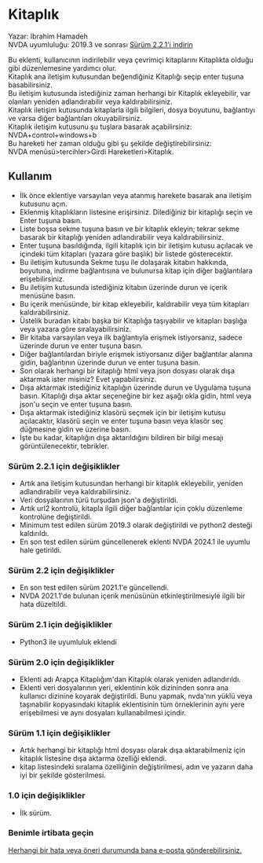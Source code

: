 # Kitaplık #

Yazar: Ibrahim Hamadeh  
NVDA uyumluluğu: 2019.3 ve sonrası
[Sürüm 2.2.1'i indirin][1]  

Bu eklenti, kullanıcının indirilebilir veya çevrimiçi kitaplarını Kitaplıkta olduğu gibi düzenlemesine yardımcı olur.  
Kitaplık ana iletişim kutusundan beğendiğiniz Kitaplığı seçip enter tuşuna basabilirsiniz.  
Bu iletişim kutusunda istediğiniz zaman herhangi bir Kitaplık ekleyebilir, var olanları yeniden adlandırabilir veya kaldırabilirsiniz.  
Kitaplık iletişim kutusunda kitaplarla ilgili bilgileri, dosya boyutunu, bağlantıyı ve varsa diğer bağlantıları okuyabilirsiniz.  
Kitaplık iletişim kutusunu şu tuşlara basarak açabilirsiniz: NVDA+control+windows+b  
Bu hareketi her zaman olduğu gibi şu şekilde değiştirebilirsiniz:  
NVDA menüsü>tercihler>Girdi Hareketleri>Kitaplık.  

## Kullanım ##

*	İlk önce eklentiye varsayılan veya atanmış harekete basarak ana iletişim kutusunu açın.
*	Eklenmiş kitaplıkların listesine erişirsiniz. Dilediğiniz bir kitaplığı seçin ve Enter tuşuna basın.
*	Liste boşsa sekme tuşuna basın ve bir kitaplık ekleyin; tekrar sekme basarak bir kitaplığı yeniden adlandırabilir veya kaldırabilirsiniz.
*	Enter tuşuna basıldığında, ilgili kitaplık için bir iletişim kutusu açılacak ve içindeki tüm kitapları (yazara göre başlık) bir listede gösterecektir.
*	Bu iletişim kutusunda Sekme tuşu ile dolaşarak kitabın hakkında, boyutuna, indirme bağlantısına ve bulunursa kitap için diğer bağlantılara erişebilirsiniz.
*	Bu iletişim kutusunda istediğiniz kitabın üzerinde durun ve içerik menüsüne basın.
*	Bu içerik menüsünde, bir kitap ekleyebilir, kaldırabilir veya tüm kitapları kaldırabilirsiniz.
*	Üstelik buradan kitabı başka bir Kitaplığa taşıyabilir ve kitapları başlığa veya yazara göre sıralayabilirsiniz.
*	Bir kitaba varsayılan veya ilk bağlantıyla erişmek istiyorsanız, sadece üzerinde durun ve enter tuşuna basın.
*	Diğer bağlantılardan biriyle erişmek istiyorsanız diğer bağlantılar alanına gidin, bağlantının üzerinde durun ve enter tuşuna basın.
*	Son olarak herhangi bir kitaplığı html veya json dosyası olarak dışa aktarmak ister misiniz? Evet yapabilirsiniz.
*	Dışa aktarmak istediğiniz kitaplığın üzerinde durun ve Uygulama tuşuna basın. Kitaplığı dışa aktar seçeneğine bir kez aşağı okla gidin, html veya json'u seçin ve enter tuşuna basın.
*	Dışa aktarmak istediğiniz klasörü seçmek için bir iletişim kutusu açılacaktır, klasörü seçin ve enter tuşuna basın veya klasör seç düğmesine gidin ve üzerine basın.
*	İşte bu kadar, kitaplığın dışa aktarıldığını bildiren bir bilgi mesajı görüntülenecektir, tebrikler.

### Sürüm 2.2.1 için değişiklikler ###

*	Artık ana iletişim kutusundan herhangi bir kitaplık ekleyebilir, yeniden adlandırabilir veya kaldırabilirsiniz.
*	Veri dosyalarının türü turşudan json'a değiştirildi.
*	Artık url2 kontrolü, kitapla ilgili diğer bağlantılar için çoklu düzenleme kontrolüne değiştirildi.
*	Minimum test edilen sürüm 2019.3 olarak değiştirildi ve python2 desteği kaldırıldı.
*	En son test edilen sürüm güncellenerek eklenti NVDA 2024.1 ile uyumlu hale getirildi.

### Sürüm 2.2 için değişiklikler ###

*	En son test edilen sürüm 2021.1'e güncellendi.
*	NVDA 2021.1'de bulunan içerik menüsünün etkinleştirilmesiyle ilgili bir hata düzeltildi.

### Sürüm 2.1 için değişiklikler ###

*	Python3 ile uyumluluk eklendi

### Sürüm 2.0 için değişiklikler ###

*	Eklenti adı Arapça Kitaplığım'dan Kitaplık olarak yeniden adlandırıldı.
*	Eklenti veri dosyalarının yeri, eklentinin kök dizininden sonra ana kullanıcı dizinine koyarak değiştirildi. Bunu yapmak, nvda'nın yüklü veya taşınabilir kopyasındaki kitaplık eklentisinin tüm örneklerinin aynı yere erişebilmesi ve aynı dosyaları kullanabilmesi içindir.

### Sürüm 1.1 için değişiklikler ###

*	Artık herhangi bir kitaplığı html dosyası olarak dışa aktarabilmeniz için kitaplık listesine dışa aktarma özelliği eklendi.
*	kitap listesindeki sıralama özelliğinin değiştirilmesi, adın ve yazarın daha iyi bir şekilde gösterilmesi.

### 1.0 için değişiklikler ###

*	İlk sürüm.

### Benimle irtibata geçin ###

[Herhangi bir hata veya öneri durumunda bana e-posta gönderebilirsiniz.](mailto:ibra.hamadeh@hotmail.com)

[1]: https://github.com/ibrahim-s/bookLibrary/releases/download/v2.2.1/bookLibrary-2.2.1.nvda-addon
